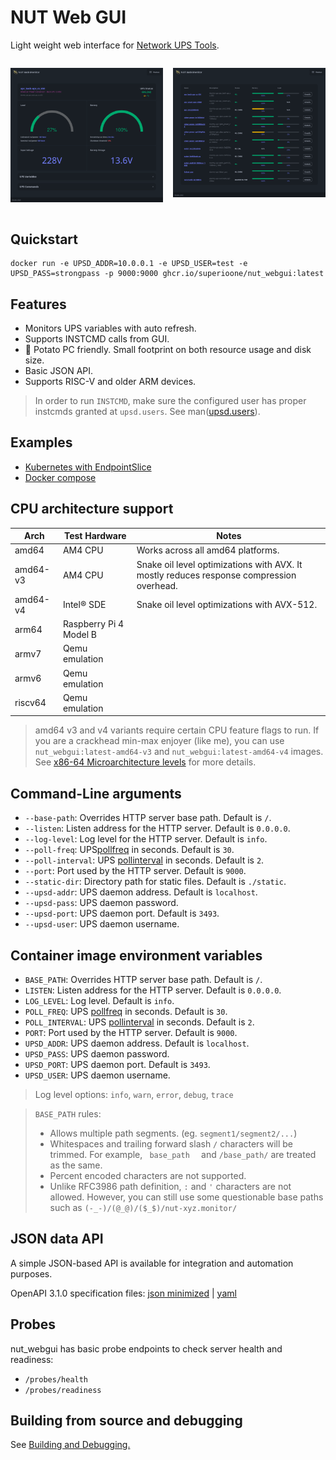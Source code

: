 # NUT Web GUI

Light weight web interface for [Network UPS Tools](https://networkupstools.org/).

<div style="width: 100%; display: flex; justify-content: space-between; flex-direction: row; gap: 1rem;">

![DetailImage](docs/images/details.webp)

![ListImage](docs/images/home.webp)

</div>

## Quickstart

```shell
docker run -e UPSD_ADDR=10.0.0.1 -e UPSD_USER=test -e UPSD_PASS=strongpass -p 9000:9000 ghcr.io/superioone/nut_webgui:latest
```

## Features

- Monitors UPS variables with auto refresh.
- Supports INSTCMD calls from GUI.
- 🥔 Potato PC friendly. Small footprint on both resource usage and disk size.
- Basic JSON API.
- Supports RISC-V and older ARM devices.

> In order to run `INSTCMD`, make sure the configured user has proper instcmds granted at `upsd.users`. See
> man([upsd.users](https://networkupstools.org/docs/man/upsd.users.html)).

## Examples

- [Kubernetes with EndpointSlice](docs/kubernetes_example.md)
- [Docker compose](docs/docker_compose.md)

## CPU architecture support

| Arch         | Test Hardware           | Notes                                                                                    |
|--------------|-------------------------|------------------------------------------------------------------------------------------|
| amd64        | AM4 CPU                 | Works across all amd64 platforms.                                                        |
| amd64-v3     | AM4 CPU                 | Snake oil level optimizations with AVX. It mostly reduces response compression overhead. |
| amd64-v4     | Intel® SDE              | Snake oil level optimizations with AVX-512.                                              |
| arm64        | Raspberry Pi 4 Model B  |                                                                                          |
| armv7        | Qemu emulation          |                                                                                          |
| armv6        | Qemu emulation          |                                                                                          |
| riscv64      | Qemu emulation          |                                                                                          |

> amd64 v3 and v4 variants require certain CPU feature flags to run. If you are a crackhead min-max enjoyer (like me), you can use `nut_webgui:latest-amd64-v3` and `nut_webgui:latest-amd64-v4` images.
> See [x86-64 Microarchitecture levels](https://en.wikipedia.org/wiki/X86-64#Microarchitecture_levels) for more details.


## Command-Line arguments

* `--base-path`: Overrides HTTP server base path. Default is `/`.
* `--listen`: Listen address for the HTTP server. Default is `0.0.0.0`.
* `--log-level`: Log level for the HTTP server. Default is `info`.
* `--poll-freq`: UPS[pollfreq](https://networkupstools.org/docs/man/ups.conf.html#_global_directives) in seconds. Default is `30`.
* `--poll-interval`: UPS [pollinterval](https://networkupstools.org/docs/man/ups.conf.html#_global_directives) in seconds. Default is `2`.
* `--port`: Port used by the HTTP server. Default is `9000`.
* `--static-dir`: Directory path for static files. Default is `./static`.
* `--upsd-addr`: UPS daemon address. Default is `localhost`.
* `--upsd-pass`: UPS daemon password.
* `--upsd-port`: UPS daemon port. Default is `3493`.
* `--upsd-user`: UPS daemon username.

## Container image environment variables

* `BASE_PATH`: Overrides HTTP server base path. Default is `/`.
* `LISTEN`: Listen address for the HTTP server. Default is `0.0.0.0`.
* `LOG_LEVEL`: Log level. Default is `info`.
* `POLL_FREQ`: UPS [pollfreq](https://networkupstools.org/docs/man/ups.conf.html#_global_directives) in seconds. Default is `30`.
* `POLL_INTERVAL`: UPS [pollinterval](https://networkupstools.org/docs/man/ups.conf.html#_global_directives) in seconds. Default is `2`.
* `PORT`: Port used by the HTTP server. Default is `9000`.
* `UPSD_ADDR`: UPS daemon address. Default is `localhost`.
* `UPSD_PASS`: UPS daemon password.
* `UPSD_PORT`: UPS daemon port. Default is `3493`.
* `UPSD_USER`: UPS daemon username.

> Log level options: `info`, `warn`, `error`, `debug`, `trace`

> `BASE_PATH` rules:
>
> - Allows multiple path segments. (eg. `segment1/segment2/...`)
> - Whitespaces and trailing forward slash `/` characters will be trimmed. For example, `  base_path   ` and `/base_path/` are treated as the same.
> - Percent encoded characters are not supported.
> - Unlike RFC3986 path definition, `:` and `'` characters are not allowed. However, you can still use some questionable base paths such as `(-_-)/(@_@)/($_$)/nut-xyz.monitor/`

## JSON data API

A simple JSON-based API is available for integration and automation purposes.

OpenAPI 3.1.0 specification files: [json minimized](./docs/openapi3_spec.json) | [yaml](./docs/openapi3_spec.yaml)

## Probes

nut_webgui has basic probe endpoints to check server health and readiness:
- `/probes/health`
- `/probes/readiness`

## Building from source and debugging

See [Building and Debugging.](./docs/building_debugging.md)
